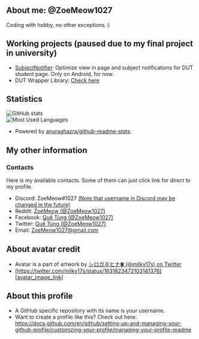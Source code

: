 ## About me: @ZoeMeow1027
Coding with hobby, no other exceptions :)

<!-- Working projects and just for fun =)) -->
## Working projects (paused due to my final project in university)
- [SubjectNotifier][github_repo_subjectnotifier]: Optimize view in page and subject notifications for DUT student page. Only on Android, for now.
- DUT Wrapper Library: [Check here][github_repo_dutwrapperlib]

<!-- My statistics -->
## Statistics

![GitHub stats][github_stats]<br>
![Most Used Languages][github_mostusedlang]<br>
- Powered by [anuraghazra/github-readme-stats][github_readme_stats].

<!-- My other information -->
## My other information

<!-- Contacts area -->
### Contacts

Here is my available contacts. Some of them can just click link for direct to my profile.

- Discord: ZoeMeow#1027 [(Note that username in Discord may be changed in the future)](https://discord.com/blog/usernames)
- Reddit: [ZoeMeow (@ZoeMeow1027)][reddit]
- Facebook: [Quế Tùng (@ZoeMeow1027)][facebook]
- Twitter: [Quế Tùng (@ZoeMeow1027)][twitter]
- Email: [ZoeMeow1027@gmail.com][email]

<!-- Avatar credit -->
## About avatar credit
- Avatar is a part of artwork by [シロガネヒナ🍀 (@milky17s) on Twitter][author_user_link]
- [https://twitter.com/milky17s/status/1631823472103141376][avatar_image_link]

<!-- More information about this profile -->
## About this profile
- A GitHub specific repository with its name is your username.
- Want to create a profile like this? Check out here: https://docs.github.com/en/github/setting-up-and-managing-your-github-profile/customizing-your-profile/managing-your-profile-readme


<!-- All links here. Don't edit these line unless you know what you are doing! -->
[github_repo_subjectnotifier]: https://github.com/ZoeMeow1027/SubjectNotifier/
[github_repo_dutwrapperlib]: https://github.com/dutwrapper-lib

<!-- Available personal social links -->
[reddit]: https://www.reddit.com/user/ZoeMeow1027
[facebook]: https://www.facebook.com/ZoeMeow1027
[twitter]: https://www.twitter.com/ZoeMeow1027
[email]: mailto:ZoeMeow1027@gmail.com

<!-- Image credit -->
[author_user_link]: https://twitter.com/milky17s
[avatar_image_link]: https://twitter.com/milky17s/status/1631823472103141376

[vectorzone_link]: https://www.vectorlogo.zone/

<!-- Preview: GitHub stats -->
[github_readme_stats]: https://github.com/anuraghazra/github-readme-stats
[github_stats]: https://github-readme-stats.vercel.app/api?show_icons=true&theme=default&username=ZoeMeow1027
[github_mostusedlang]: https://github-readme-stats.vercel.app/api/top-langs?layout=compact&username=ZoeMeow1027

